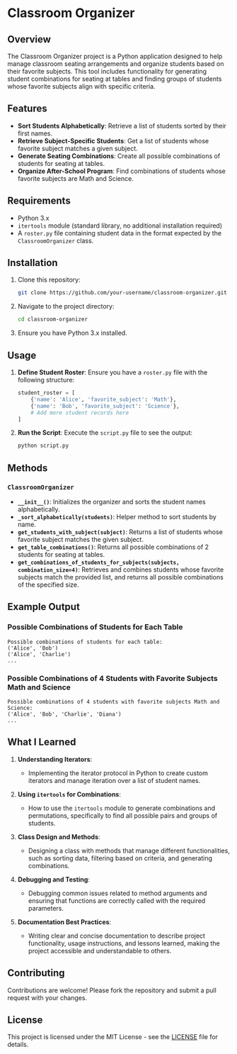 # Classroom Organizer

## Overview

The Classroom Organizer project is a Python application designed to help manage classroom seating arrangements and organize students based on their favorite subjects. This tool includes functionality for generating student combinations for seating at tables and finding groups of students whose favorite subjects align with specific criteria.

## Features

- **Sort Students Alphabetically**: Retrieve a list of students sorted by their first names.
- **Retrieve Subject-Specific Students**: Get a list of students whose favorite subject matches a given subject.
- **Generate Seating Combinations**: Create all possible combinations of students for seating at tables.
- **Organize After-School Program**: Find combinations of students whose favorite subjects are Math and Science.

## Requirements

- Python 3.x
- `itertools` module (standard library, no additional installation required)
- A `roster.py` file containing student data in the format expected by the `ClassroomOrganizer` class.

## Installation

1. Clone this repository:
    ```bash
    git clone https://github.com/your-username/classroom-organizer.git
    ```

2. Navigate to the project directory:
    ```bash
    cd classroom-organizer
    ```

3. Ensure you have Python 3.x installed.

## Usage

1. **Define Student Roster**:
   Ensure you have a `roster.py` file with the following structure:
    ```python
    student_roster = [
        {'name': 'Alice', 'favorite_subject': 'Math'},
        {'name': 'Bob', 'favorite_subject': 'Science'},
        # Add more student records here
    ]
    ```

2. **Run the Script**:
    Execute the `script.py` file to see the output:
    ```bash
    python script.py
    ```

## Methods

### `ClassroomOrganizer`

- **`__init__()`**: Initializes the organizer and sorts the student names alphabetically.
- **`_sort_alphabetically(students)`**: Helper method to sort students by name.
- **`get_students_with_subject(subject)`**: Returns a list of students whose favorite subject matches the given subject.
- **`get_table_combinations()`**: Returns all possible combinations of 2 students for seating at tables.
- **`get_combinations_of_students_for_subjects(subjects, combination_size=4)`**: Retrieves and combines students whose favorite subjects match the provided list, and returns all possible combinations of the specified size.

## Example Output

### Possible Combinations of Students for Each Table
```
Possible combinations of students for each table:
('Alice', 'Bob')
('Alice', 'Charlie')
...
```

### Possible Combinations of 4 Students with Favorite Subjects Math and Science
```
Possible combinations of 4 students with favorite subjects Math and Science:
('Alice', 'Bob', 'Charlie', 'Diana')
...
```

## What I Learned

1. **Understanding Iterators**:
   - Implementing the iterator protocol in Python to create custom iterators and manage iteration over a list of student names.

2. **Using `itertools` for Combinations**:
   - How to use the `itertools` module to generate combinations and permutations, specifically to find all possible pairs and groups of students.

3. **Class Design and Methods**:
   - Designing a class with methods that manage different functionalities, such as sorting data, filtering based on criteria, and generating combinations.

4. **Debugging and Testing**:
   - Debugging common issues related to method arguments and ensuring that functions are correctly called with the required parameters.

5. **Documentation Best Practices**:
   - Writing clear and concise documentation to describe project functionality, usage instructions, and lessons learned, making the project accessible and understandable to others.

## Contributing

Contributions are welcome! Please fork the repository and submit a pull request with your changes.

## License

This project is licensed under the MIT License - see the [LICENSE](LICENSE) file for details.

